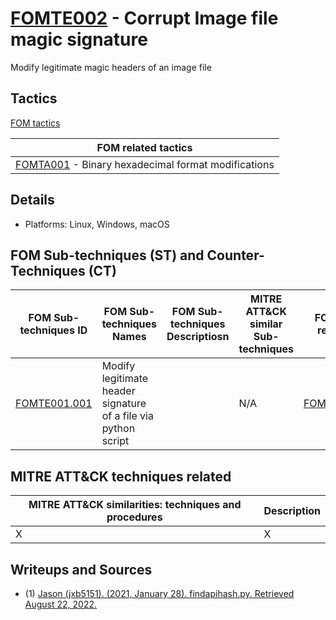 # [FOMTE002](https://github.com/blue101010/FOM/blob/main/techniques/FOMTE002.md) - Corrupt Image file magic signature

Modify legitimate magic headers of an image file

## Tactics

[FOM tactics](https://github.com/blue101010/FOM/blob/main/tactics/tactics.md)

| FOM related tactics  |
| --------------------------------------- |
| [FOMTA001](https://github.com/blue101010/FOM/blob/main/tactics/FOMTA001.md) - Binary hexadecimal format modifications   |

## Details

- Platforms: Linux, Windows, macOS

## FOM Sub-techniques (ST) and Counter-Techniques (CT)

| FOM Sub-techniques ID   | FOM Sub-techniques Names | FOM Sub-techniques Descriptiosn | MITRE ATT&CK similar Sub-techniques            | FOM CT related
| ---------------------- |-----------  | -------------------|-------------------------------------------|----------------
|  [FOMTE001.001](https://github.com/blue101010/FOM/blob/main/techniques/FOMTE001.001.md)                      | Modify legitimate header signature of a file via python script        |                    | N/A |  [FOMCTE001](https://github.com/blue101010/FOM/blob/main/countertechniques/FOMCTE001.md)   |


## MITRE ATT&CK techniques related

|  MITRE ATT&CK similarities: techniques and procedures |       Description               |
| --------------------------------------------------- | ----------------------------------|
| X  | X |



## Writeups and Sources

- (1) [Jason (jxb5151). (2021, January 28). findapihash.py. Retrieved August 22, 2022.](https://github.com/MITRECND/malchive/blob/main/malchive/utilities/findapihash.py)

